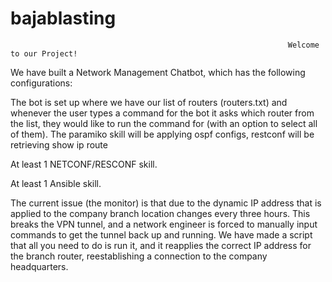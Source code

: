 # bajablasting

                                                                  Welcome to our Project!
We have built a Network Management Chatbot, which has the following configurations:

The bot is set up where we have our list of routers (routers.txt) and whenever the user types a command for the bot it asks which router from the list, they would like to run the command for (with an option to select all of them). The paramiko skill will be applying ospf configs, restconf will be retrieving show ip route

At least 1 NETCONF/RESCONF skill.

At least 1 Ansible skill.

The current issue (the monitor) is that due to the dynamic IP address that is applied to the company branch location changes every three hours. This breaks the VPN tunnel, and a network engineer is forced to manually input commands to get the tunnel back up and running. We have made a script that all you need to do is run it, and it reapplies the correct IP address for the branch router, reestablishing a connection to the company headquarters.

 
